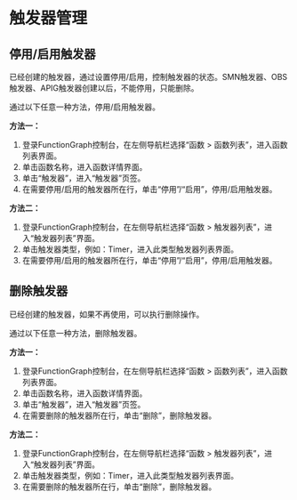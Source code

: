 # 触发器管理<a name="ZH-CN_TOPIC_0149027337"></a>

## 停用/启用触发器<a name="section47341940132219"></a>

已经创建的触发器，通过设置停用/启用，控制触发器的状态。SMN触发器、OBS触发器、APIG触发器创建以后，不能停用，只能删除。

通过以下任意一种方法，停用/启用触发器。

**方法一：**

1.  登录FunctionGraph控制台，在左侧导航栏选择“函数 \> 函数列表”，进入函数列表界面。
2.  单击函数名称，进入函数详情界面。
3.  单击“触发器”，进入“触发器”页签。
4.  在需要停用/启用的触发器所在行，单击“停用”/“启用”，停用/启用触发器。

**方法二：**

1.  登录FunctionGraph控制台，在左侧导航栏选择“函数 \> 触发器列表”，进入“触发器列表”界面。
2.  单击触发器类型，例如：Timer，进入此类型触发器列表界面。
3.  在需要停用/启用的触发器所在行，单击“停用”/“启用”，停用/启用触发器。

## 删除触发器<a name="section65736020471"></a>

已经创建的触发器，如果不再使用，可以执行删除操作。

通过以下任意一种方法，删除触发器。

**方法一：**

1.  登录FunctionGraph控制台，在左侧导航栏选择“函数 \> 函数列表”，进入函数列表界面。
2.  单击函数名称，进入函数详情界面。
3.  单击“触发器”，进入“触发器”页签。
4.  在需要删除的触发器所在行，单击“删除”，删除触发器。

**方法二：**

1.  登录FunctionGraph控制台，在左侧导航栏选择“函数 \> 触发器列表”，进入“触发器列表”界面。
2.  单击触发器类型，例如：Timer，进入此类型触发器列表界面。
3.  在需要删除的触发器所在行，单击“删除”，删除触发器。

